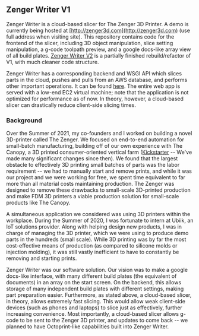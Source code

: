 ## Zenger Writer V1

Zenger Writer is a cloud-based slicer for The Zenger 3D Printer. A demo is currently being hosted at [http://zenger3d.com](http://zenger3d.com) (use full address when visiting site). This repository contains code for the frontend of the slicer, including 3D object manipulation, slice setting manipulation, a g-code toolpath preview, and a google docs-like array view of all build plates. [Zenger Writer V2](https://github.com/JRyanShue/ZengerWriterV2) is a partially finished rebuild/refactor of V1, with much cleaner code structure. 

Zenger Writer has a corresponding backend and WSGI API which slices parts in the cloud, pushes and pulls from an AWS database, and performs other important operations. It can be found [here](https://github.com/JRyanShue/Zenger-API). The entire web app is served with a low-end EC2 virtual machine; note that the application is not optimized for performance as of now. In theory, however, a cloud-based slicer can drastically reduce client-side slicing times. 

### Background

Over the Summer of 2021, my co-founders and I worked on building a novel 3D-printer called The Zenger. We focused on end-to-end automation for small-batch manufacturing, building off of our own experience with The Canopy, a 3D printed consumer-oriented vertical farm ([Kickstarter](https://www.kickstarter.com/projects/thecanopy/the-canopy-smart-vertical-farm) -- We've made many significant changes since then). We found that the largest obstacle to effectively 3D printing small batches of parts was the labor requirement -- we had to manually start and remove prints, and while it was our project and we were working for free, we spent time equivalent to far more than all material costs maintaining production. The Zenger was designed to remove these drawbacks to small-scale 3D-printed production and make FDM 3D printers a viable production solution for small-scale products like The Canopy. 

A simultaneous application we considered was using 3D printers within the workplace. During the Summer of 2020, I was fortunate to intern at Ubiik, an IoT solutions provider. Along with helping design new products, I was in charge of managing the 3D printer, which we were using to produce demo parts in the hundreds (small scale). While 3D printing was by far the most cost-effective means of production (as compared to silicone molds or injection molding), it was still vastly inefficient to have to constantly be removing and starting prints. 

Zenger Writer was our software solution. Our vision was to make a google docs-like interface, with many different build plates (the equivalent of documents) in an array on the start screen. On the backend, this allows storage of many independent build plates with different settings, making part preparation easier. Furthermore, as stated above, a cloud-based slicer, in theory, allows extremely fast slicing. This would allow weak client-side devices (such as phones and laptops) to slice just as effectively, further increasing convenience. Most importantly, a cloud-based slicer allows g-code to be sent to the Zenger 3D printer, and updates to come back -- we planned to have Octoprint-like capabilities built into Zenger Writer. 
